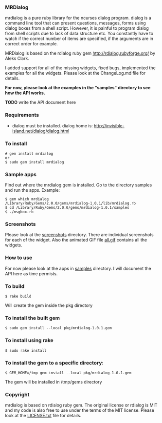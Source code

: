 ### MRDialog

mrdialog is a pure ruby library for the ncurses dialog program. dialog is
a command line tool that can present questions, messages, forms using 
dialog boxes from a shell script. However, it is painful to program dialog
from shell scripts due to lack of data structure etc. You constantly have
to watch if the correct number of items are specified, if the arguments 
are in correct order for example. 

MRDialog is based on the rdialog ruby gem http://rdialog.rubyforge.org/ by
Aleks Clark.



I added support for all of the missing widgets, fixed bugs, implemented 
the examples for all the widgets.  Please look at the ChangeLog.md file 
for details.

**For now, please look at the examples in the "samples" directory to see 
how the API works.**

**TODO** write the API document here

### Requirements

* dialog must be installed. dialog home is: http://invisible-island.net/dialog/dialog.html

### To install

    # gem install mrdialog
    or
    $ sudo gem install mrdialog
   
### Sample apps
Find out where the mrdialog gem is installed. Go to the directory samples and run the apps.
Example:

    $ gem which mrdialog
    /Library/Ruby/Gems/2.0.0/gems/mrdialog-1.0.1/lib/mrdialog.rb
    $ cd /Library/Ruby/Gems/2.0.0/gems/mrdialog-1.0.1/samples
    $ ./msgbox.rb

### Screenshots
Please look at the [screenshots](screenshots/) directory. There are individual screenshots for each of the widget. Also the animated GIF file [all.gif](screenshots/all.gif) contains all the widgets.

### How to use
For now please look at the apps in [samples](samples/) directory. I will document the API here as time permists.

### To build

    $ rake build

Will create the gem inside the pkg directory

### To install the built gem
    
    $ sudo gem install --local pkg/mrdialog-1.0.1.gem

### To install using rake
  
    $ sudo rake install

### To install the gem to a specific directory:
 
    $ GEM_HOME=/tmp gem install --local pkg/mrdialog-1.0.1.gem

The gem will be installed in /tmp/gems directory

### Copyright
mrdialog is based on rdialog ruby gem. The original license or rdialog is MIT and my code is also free to use under the
terms of the MIT license. Please look at the [LICENSE.txt](LICENSE.txt) file for details.
